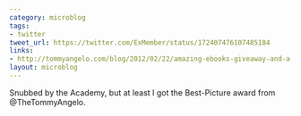 ```yaml
---
category: microblog
tags:
- twitter
tweet_url: https://twitter.com/ExMember/status/172407476107485184
links:
- http://tommyangelo.com/blog/2012/02/22/amazing-ebooks-giveaway-and-a-best-picture-award/
layout: microblog
---
```

Snubbed by the Academy, but at least I got the Best-Picture award from @TheTommyAngelo.
